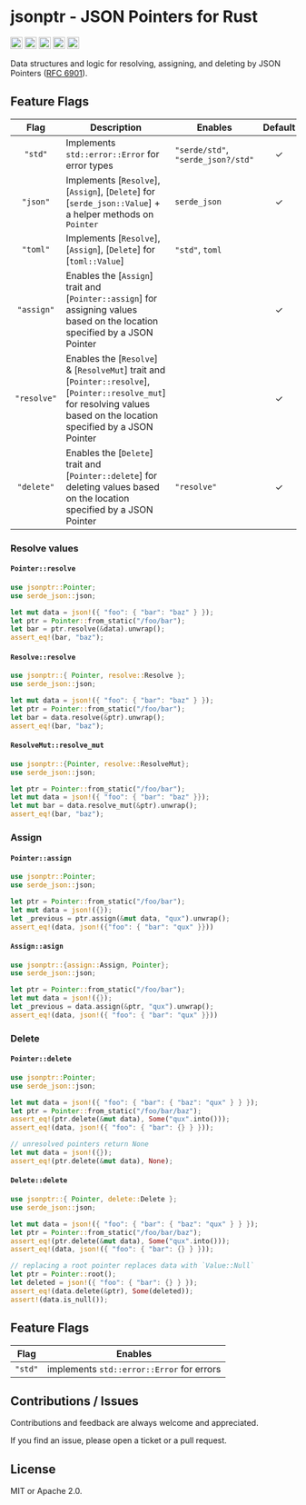 # jsonptr - JSON Pointers for Rust

[<img alt="github" src="https://img.shields.io/badge/github-chanced/jsonptr-62D1FC?style=for-the-badge&labelColor=777&logo=github" height="21">](https://github.com/chanced/jsonptr)
[<img alt="crates.io" src="https://img.shields.io/crates/v/jsonptr.svg?style=for-the-badge&color=fc8d62&logo=rust" height="21">](https://crates.io/crates/jsonptr)
[<img alt="docs.rs" src="https://img.shields.io/badge/docs.rs-jsonptr-f0f0f0?style=for-the-badge&labelColor=777&logo=docs.rs" height="21">](https://docs.rs/jsonptr)
[<img alt="build status" src="https://img.shields.io/github/actions/workflow/status/chanced/jsonptr/test.yml?branch=main&style=for-the-badge" height="21">](https://github.com/chanced/jsonptr/actions?query=branch%3Amain)
[<img alt="code coverage" src="https://img.shields.io/codecov/c/github/chanced/jsonptr?style=for-the-badge&color=CBB88D" height="21">](https://codecov.io/gh/chanced/jsonptr)

Data structures and logic for resolving, assigning, and deleting by JSON
Pointers ([RFC 6901](https://datatracker.ietf.org/doc/html/rfc6901)).

## Feature Flags
|    Flag     | Description                                                                                                                                                              | Enables                            | Default |
| :---------: | ------------------------------------------------------------------------------------------------------------------------------------------------------------------------ | ---------------------------------- | :-----: |
|   `"std"`   | Implements `std::error::Error` for error types                                                                                                                           | `"serde/std"`, `"serde_json?/std"` |    ✓    |
|  `"json"`   | Implements [`Resolve`], [`Assign`], [`Delete`] for [`serde_json::Value`] + a helper methods on `Pointer`                                                                 | `serde_json`                       |    ✓    |
|  `"toml"`   | Implements [`Resolve`], [`Assign`], [`Delete`] for [`toml::Value`]                                                                                                       | `"std"`, `toml`                    |         |
| `"assign"`  | Enables the [`Assign`] trait and [`Pointer::assign`] for assigning values based on the location specified by a JSON Pointer                                              |                                    |    ✓    |
| `"resolve"` | Enables the [`Resolve`] & [`ResolveMut`] trait and [`Pointer::resolve`], [`Pointer::resolve_mut`] for resolving values based on the location specified by a JSON Pointer |                                    |    ✓    |
| `"delete"`  | Enables the [`Delete`] trait and [`Pointer::delete`] for deleting values based on the location specified by a JSON Pointer                                               | `"resolve"`                        |    ✓    |

### Resolve values

#### `Pointer::resolve`

```rust
use jsonptr::Pointer;
use serde_json::json;

let mut data = json!({ "foo": { "bar": "baz" } });
let ptr = Pointer::from_static("/foo/bar");
let bar = ptr.resolve(&data).unwrap();
assert_eq!(bar, "baz");
```

#### `Resolve::resolve`

```rust
use jsonptr::{ Pointer, resolve::Resolve };
use serde_json::json;

let mut data = json!({ "foo": { "bar": "baz" } });
let ptr = Pointer::from_static("/foo/bar");
let bar = data.resolve(&ptr).unwrap();
assert_eq!(bar, "baz");

```

#### `ResolveMut::resolve_mut`

```rust
use jsonptr::{Pointer, resolve::ResolveMut};
use serde_json::json;

let ptr = Pointer::from_static("/foo/bar");
let mut data = json!({ "foo": { "bar": "baz" }});
let mut bar = data.resolve_mut(&ptr).unwrap();
assert_eq!(bar, "baz");
```

### Assign

#### `Pointer::assign`

```rust
use jsonptr::Pointer;
use serde_json::json;

let ptr = Pointer::from_static("/foo/bar");
let mut data = json!({});
let _previous = ptr.assign(&mut data, "qux").unwrap();
assert_eq!(data, json!({"foo": { "bar": "qux" }}))
```

#### `Assign::asign`

```rust
use jsonptr::{assign::Assign, Pointer};
use serde_json::json;

let ptr = Pointer::from_static("/foo/bar");
let mut data = json!({});
let _previous = data.assign(&ptr, "qux").unwrap();
assert_eq!(data, json!({ "foo": { "bar": "qux" }}))
```

### Delete

#### `Pointer::delete`

```rust
use jsonptr::Pointer;
use serde_json::json;

let mut data = json!({ "foo": { "bar": { "baz": "qux" } } });
let ptr = Pointer::from_static("/foo/bar/baz");
assert_eq!(ptr.delete(&mut data), Some("qux".into()));
assert_eq!(data, json!({ "foo": { "bar": {} } }));

// unresolved pointers return None
let mut data = json!({});
assert_eq!(ptr.delete(&mut data), None);
```

#### `Delete::delete`

```rust
use jsonptr::{ Pointer, delete::Delete };
use serde_json::json;

let mut data = json!({ "foo": { "bar": { "baz": "qux" } } });
let ptr = Pointer::from_static("/foo/bar/baz");
assert_eq!(ptr.delete(&mut data), Some("qux".into()));
assert_eq!(data, json!({ "foo": { "bar": {} } }));

// replacing a root pointer replaces data with `Value::Null`
let ptr = Pointer::root();
let deleted = json!({ "foo": { "bar": {} } });
assert_eq!(data.delete(&ptr), Some(deleted));
assert!(data.is_null());
```

## Feature Flags

|  Flag   | Enables                                   |
| :-----: | ----------------------------------------- |
| `"std"` | implements `std::error::Error` for errors |

## Contributions / Issues

Contributions and feedback are always welcome and appreciated.

If you find an issue, please open a ticket or a pull request.

## License

MIT or Apache 2.0.
